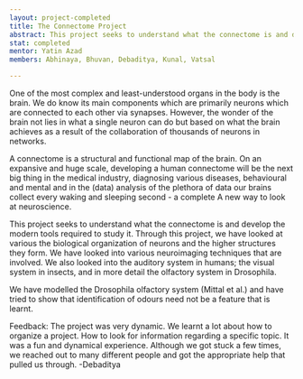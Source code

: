 ```yaml
---
layout: project-completed
title: The Connectome Project
abstract: This project seeks to understand what the connectome is and develop the modern tools required to study it. Through this project, we have looked at various the biological organization of neurons and the higher structures they form. We have looked into various neuroimaging  techniques that are involved. We also looked into the auditory system in humans; the visual system in insects, and in more detail the olfactory system in Drosophila.
stat: completed 
mentor: Yatin Azad
members: Abhinaya, Bhuvan, Debaditya, Kunal, Vatsal

---
```

One of the most complex and least-understood organs in the body is  the brain. We do know its main components which are primarily neurons which are connected to each other via synapses. However, the wonder of the brain not lies in what a single neuron can do but based on what the
brain achieves as a result of the collaboration of thousands of neurons in networks. 

A connectome is a structural and functional map of the brain. On an expansive and huge scale, developing a human connectome will be the next big thing in the medical industry, diagnosing various diseases, behavioural and mental and in the (data) analysis of the plethora of  data our brains collect every waking and sleeping second - a complete A new way to look at neuroscience.

This project seeks to understand what the connectome is and develop the modern tools required to study it. Through this project, we have looked at various the biological organization of neurons and the higher structures they form. We have looked into various neuroimaging  techniques that are involved. We also looked into the auditory system in humans; the visual system in insects, and in more detail the olfactory system in Drosophila.

We have modelled the Drosophila olfactory system (Mittal et al.) and have tried to show that identification of odours need not be a feature that is learnt.  

Feedback:
The project was very dynamic. We learnt a lot about how to organize a project. How to look for information regarding a specific topic. It was a fun and dynamical experience. Although we got stuck a few times, we reached out to many different people and got the appropriate help that pulled us through.
-Debaditya
